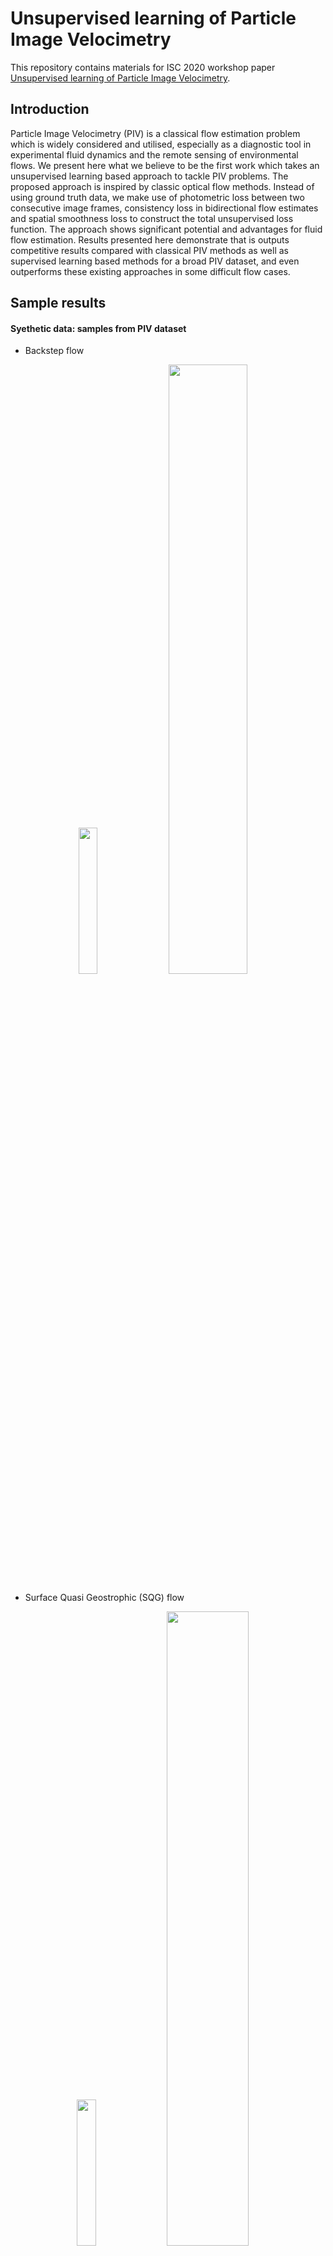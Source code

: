 # Unsupervised learning of Particle Image Velocimetry
This repository contains materials for ISC 2020 workshop paper [Unsupervised learning of Particle Image Velocimetry](https://arxiv.org/pdf/2007.14487.pdf).

## Introduction
Particle Image Velocimetry (PIV) is a classical flow estimation problem which is widely considered and utilised, especially as a diagnostic tool in experimental fluid dynamics and the remote sensing of environmental flows. We present here what we believe to be the first work which takes an unsupervised learning based approach to tackle PIV problems. The proposed approach is inspired by classic optical flow methods. Instead of using ground truth data, we make use of photometric loss between two consecutive image frames, consistency loss in bidirectional flow estimates and spatial smoothness loss to construct the total unsupervised loss function. The approach shows significant potential and advantages for fluid flow estimation. Results presented here demonstrate that is outputs competitive results compared with classical PIV methods as well as supervised learning based methods for a broad PIV dataset, and even outperforms these existing approaches in some difficult flow cases.

## Sample results
#### Syethetic data: samples from PIV dataset

- Backstep flow

<p align="center">
  <img src="https://github.com/erizmr/UnLiteFlowNet-PIV/blob/master/images/results/backstep_Re1000_00386.gif" width="24.5%" height="24.5%" />
  <img src="https://github.com/erizmr/UnLiteFlowNet-PIV/blob/master/images/results/backstep_385_un.png" width="50%" height="50%"/><br>
</p>

- Surface Quasi Geostrophic (SQG) flow

<p align="center">
  <img src="https://github.com/erizmr/UnLiteFlowNet-PIV/blob/master/images/results/SQG_01386.gif" width="24.5%" height="24.5%" />
  <img src="https://github.com/erizmr/UnLiteFlowNet-PIV/blob/master/images/results/SQG_1385_un.png" width="51%" height="51%"/><br>
</p>


#### Real experimental data: particle Images from [PIV challenge](http://www.pivchallenge.org/)

- Jet Flow

<p align="center">
  <img src="https://github.com/erizmr/UnLiteFlowNet-PIV/blob/master/images/results/jet_flow4_s2_arrow.gif" width="85%" height="85%" /><br>
  <em>From left to right: Particle images, UnLiteFlowNet-PIV(trained by full integrated loss) output, PIV-LiteNetFlow output</em>
</p>

## Unsupervised Loss

<p align="center">
  <img src="https://github.com/erizmr/UnLiteFlowNet-PIV/blob/master/images/network.png" width="80%" height="80%"><br>
</p>

## Dataset
The dataset used in this work is obtained from the work below:

- [PIV dataset](https://doi.org/10.1007/s00348-019-2717-2) (9GB)
```
Shengze Cai, Shichao Zhou, Chao Xu, Qi Gao. 
Dense motion estimation of particle images via a convolutional neural network, Exp Fluids, 2019
```
- [JHTDB](http://turbulence.pha.jhu.edu)
```
Y. Li, E. Perlman, M. Wan, Y. Yang, R. Burns, C. Meneveau, R. Burns, S. Chen, A. Szalay & G. Eyink. 
A public turbulence database cluster and applications to study Lagrangian evolution of velocity increments in turbulence. Journal of Turbulence 9, No. 31, 2008.
```

## Prerequisite

- cuda (v10.1)

- pytorch (v1.5.0)

- sklearn (v0.22.2)

- livelossplot

  ```pip install livelossplot```

- flowiz

  Library to visualize .flo files
  
  ```pip install flowiz -U```
  
- GPUtil

  ```pip install GPUtil```

## Training
To train from scratch:

1. Download the PIV dataset, remove the current data in the folder ```sample_data``` and extract new data into it.

2. Run the scripts with ```--train``` argument:

    ```python main.py --train```

3. Trained model will be saved in the same folder. (A checkpoint is generated every 5 epochs in default during training)

## Trained model
The trained model ```UnsupervisedLiteFlowNet_pretrained.pt``` is available in the folder ```models```.

## Testing
The data samples for test use are in the folder ```sample_data```.

Test and visualize the sample data results with the pretrained model using:

```python main.py --test```


## Citation

In BibTeX format:
```
@article{zhang2020unsupervised,
  title={Unsupervised Learning of Particle Image Velocimetry},
  author={Mingrui Zhang and Matthew D. Piggott},
  journal={arXiv preprint arXiv:2007.14487},
  year={2020}
}
```

